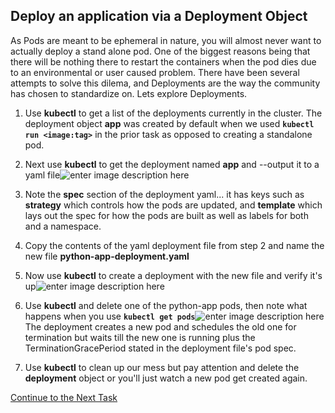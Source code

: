 ## Deploy an application via a Deployment Object
As Pods are meant to be ephemeral in nature, you will almost never want to actually deploy a stand alone pod. One of the biggest reasons being that there will be nothing there to restart the containers when the pod dies due to an environmental or user caused problem. There have been several attempts to solve this dilema, and Deployments are the way the community has chosen to standardize on. Lets explore Deployments.

 1. Use **kubectl** to get a list of the deployments currently in the cluster. The deployment object **app** was created by default when we used **`kubectl run <image:tag>`** in the prior task as opposed to creating a standalone pod.
 2. Next use **kubectl** to get the deployment named **app** and --output it to a yaml file![enter image description here](https://github.com/Burwood/containers101/raw/master/kubernetes_lab/images/kubectl_get_deployment.png)

 3. Note the **spec** section of the deployment yaml... it has keys such as **strategy** which controls how the pods are updated, and **template** which lays out the spec for how the pods are built as well as labels for both and a namespace.
 
 4. Copy the contents of the yaml deployment file from step 2 and name the new file **python-app-deployment.yaml**
 5.  Now use **kubectl** to create a deployment with the new file and verify it's up![enter image description here](https://github.com/Burwood/containers101/raw/master/kubernetes_lab/images/kubectl_create_deployment.png)

 6. Use **kubectl** and delete one of the python-app pods, then note what happens when you use **`kubectl get pods`**![enter image description here](https://github.com/Burwood/containers101/raw/master/kubernetes_lab/images/kubectl_delete_pods.png)
The deployment creates a new pod and schedules the old one for termination but waits till the new one is running plus the TerminationGracePeriod stated in the deployment file's pod spec.

7. Use **kubectl** to clean up our mess but pay attention and delete the **deployment** object or you'll just watch a new pod get created again.

[Continue to the Next Task](https://github.com/Burwood/containers101/blob/master/kubernetes_lab/task_5.md)
